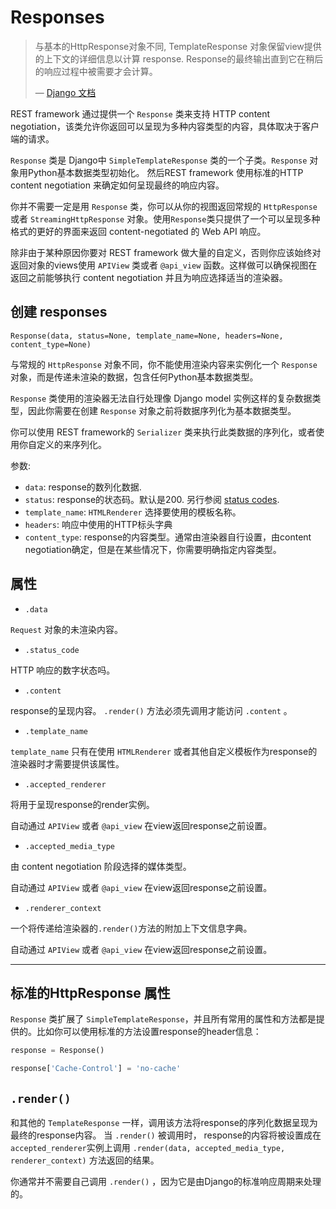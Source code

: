 # Responses

> 与基本的HttpResponse对象不同, TemplateResponse 对象保留view提供的上下文的详细信息以计算 response. Response的最终输出直到它在稍后的响应过程中被需要才会计算。
>
> — [Django 文档](https://q1mi.github.io/Django-REST-framework-documentation/api-guide/[https://docs.djangoproject.com/en/stable/stable/template-response/](https://docs.djangoproject.com/en/stable/stable/template-response/))

REST framework 通过提供一个 `Response` 类来支持 HTTP content negotiation，该类允许你返回可以呈现为多种内容类型的内容，具体取决于客户端的请求。

`Response` 类是 Django中 `SimpleTemplateResponse` 类的一个子类。`Response` 对象用Python基本数据类型初始化。 然后REST framework 使用标准的HTTP content negotiation 来确定如何呈现最终的响应内容。

你并不需要一定是用 `Response` 类，你可以从你的视图返回常规的 `HttpResponse` 或者 `StreamingHttpResponse` 对象。使用`Response`类只提供了一个可以呈现多种格式的更好的界面来返回 content-negotiated 的 Web API 响应。

除非由于某种原因你要对 REST framework 做大量的自定义，否则你应该始终对返回对象的views使用 `APIView` 类或者 `@api_view` 函数。这样做可以确保视图在返回之前能够执行 content negotiation 并且为响应选择适当的渲染器。

## 创建 responses

```
Response(data, status=None, template_name=None, headers=None, content_type=None)
```

与常规的 `HttpResponse` 对象不同，你不能使用渲染内容来实例化一个 `Response` 对象，而是传递未渲染的数据，包含任何Python基本数据类型。

`Response` 类使用的渲染器无法自行处理像 Django model 实例这样的复杂数据类型，因此你需要在创建 `Response` 对象之前将数据序列化为基本数据类型。

你可以使用 REST framework的 `Serializer` 类来执行此类数据的序列化，或者使用你自定义的来序列化。

参数:

- `data`: response的数列化数据.
- `status`: response的状态码。默认是200. 另行参阅 [status codes](https://q1mi.github.io/Django-REST-framework-documentation/api-guide/status-codes/).
- `template_name`: `HTMLRenderer` 选择要使用的模板名称。
- `headers`: 响应中使用的HTTP标头字典
- `content_type`: response的内容类型。通常由渲染器自行设置，由content negotiation确定，但是在某些情况下，你需要明确指定内容类型。

## 属性

- `.data`

`Request` 对象的未渲染内容。

- `.status_code`

HTTP 响应的数字状态吗。

- `.content`

response的呈现内容。 `.render()` 方法必须先调用才能访问 `.content` 。

- `.template_name`

`template_name` 只有在使用 `HTMLRenderer` 或者其他自定义模板作为response的渲染器时才需要提供该属性。

- `.accepted_renderer`

将用于呈现response的render实例。

自动通过 `APIView` 或者 `@api_view` 在view返回response之前设置。

- `.accepted_media_type`

由 content negotiation 阶段选择的媒体类型。

自动通过 `APIView` 或者 `@api_view` 在view返回response之前设置。

- `.renderer_context`

一个将传递给渲染器的`.render()`方法的附加上下文信息字典。

自动通过 `APIView` 或者 `@api_view` 在view返回response之前设置。

------

##  标准的HttpResponse 属性

`Response` 类扩展了 `SimpleTemplateResponse`，并且所有常用的属性和方法都是提供的。比如你可以使用标准的方法设置response的header信息：

```python
response = Response()

response['Cache-Control'] = 'no-cache'
```

## `.render()`

和其他的 `TemplateResponse` 一样，调用该方法将response的序列化数据呈现为最终的response内容。 当 `.render()` 被调用时， response的内容将被设置成在 `accepted_renderer`实例上调用 `.render(data, accepted_media_type, renderer_context)` 方法返回的结果。

你通常并不需要自己调用 `.render()` ，因为它是由Django的标准响应周期来处理的。